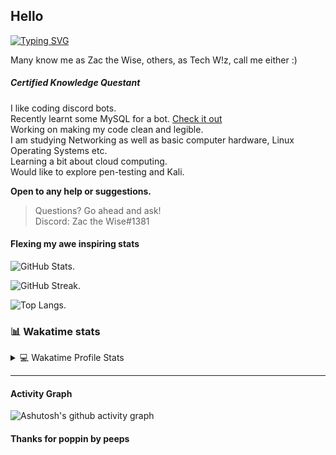 ## Hello

[![Typing SVG](https://readme-typing-svg.herokuapp.com?color=%23C321F7&lines=Welcome;A+non-nerd+surrounded+by+nerds...;Will+eventually+become+a+nerd...;Or+at+least+seem+like+one)](https://git.io/typing-svg)

Many know me as Zac the Wise, others, as Tech W!z, call me either :)  
##### Certified Knowledge Questant

I like coding discord bots.  
Recently learnt some MySQL for a bot. [Check it out](https://github.com/TechWiz-3/newYearsResolutionBot)  
Working on making my code clean and legible.  
I am studying Networking as well as basic computer hardware, Linux Operating Systems etc.  
Learning a bit about cloud computing.   
Would like to explore pen-testing and Kali.  

**Open to any help or suggestions.**  
  
>Questions? Go ahead and ask!  
>Discord: Zac the Wise#1381

<!-- SORRY, BUT IF YOU'RE READING THIS.... YOU'RE SUS-->
#### Flexing my awe inspiring stats
<!--[![wakatime](https://wakatime.com/badge/user/ca36faea-acc3-45d7-acc1-fb14861b9144.svg)](https://wakatime.com/@ca36faea-acc3-45d7-acc1-fb14861b9144)-->

<!-- bruh ur still reading lmao -->
![GitHub Stats](https://github-readme-stats.vercel.app/api?username=TechWiz-3&theme=radical). 

![GitHub Streak](http://github-readme-streak-stats.herokuapp.com?user=TechWiz-3&theme=radical&date_format=M%20j%5B%2C%20Y%5D). 

![Top Langs](https://github-readme-stats.vercel.app/api/top-langs/?username=TechWiz-3&theme=radical&layout=compact). 

<!--![willianrod's wakatime stats](https://github-readme-stats.vercel.app/api/wakatime?username=zacthewise&v=2). -->

  ### 📊 Wakatime stats

  <!-- https://github-readme-stats.vercel.app -->
  <details>
    <summary>💻 Wakatime Profile Stats</summary>
    <a href="https://wakatime.com/@ca36faea-acc3-45d7-acc1-fb14861b9144"><img src="https://wakatime.com/badge/user/ca36faea-acc3-45d7-acc1-fb14861b9144.svg" alt="Total time coded since Dec 28 2021" /></a>
    <br>
    <a href="https://github-readme-stats.vercel.app/"><img alt="Zac the Wise Wakatime Stats" src="https://github-readme-stats.vercel.app/api/wakatime?username=zacthewise&show_icons=true&count_private=true&theme=react&hide_border=true&bg_color=1F222E&title_color=F85D7F&icon_color=F8D866&layout=compact" height="192px"/></a>
    <!--<img src="https://github-readme-stats.vercel.app/api/wakatime?username=zacthewise&layuout=compact&theme=radical">-->
<!-- the on ethat works ![willianrod's wakatime stats](https://github-readme-stats.vercel.app/api/wakatime?username=zacthewise&layuout=compact&theme=radical)-->
</details>

<!--[![willianrod's wakatime stats](https://github-readme-stats.vercel.app/api/wakatime?username=zacthewise&v=2)](https://github.com/anuraghazra/github-readme-stats)-->

<hr></hr>

#### Activity Graph

![Ashutosh's github activity graph](https://activity-graph.herokuapp.com/graph?username=TechWiz-3&theme=github)


#### Thanks for poppin by peeps

<!--
**TechWiz-3/TechWiz-3** is a ✨ _special_ ✨ repository because its `README.md` (this file) appears on your GitHub profile.

Here are some ideas to get you started:

- 🔭 I’m currently working on ...
- 🌱 I’m currently learning ...
- 👯 I’m looking to collaborate on ...
- 🤔 I’m looking for help with ...
- 💬 Ask me about ...
- 📫 How to reach me: ...
- 😄 Pronouns: ...
- ⚡ Fun fact: ...
-->




